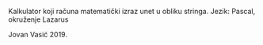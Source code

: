 Kalkulator koji računa matematički izraz unet u obliku stringa.
Jezik: Pascal, okruženje Lazarus

Jovan Vasić 2019.
